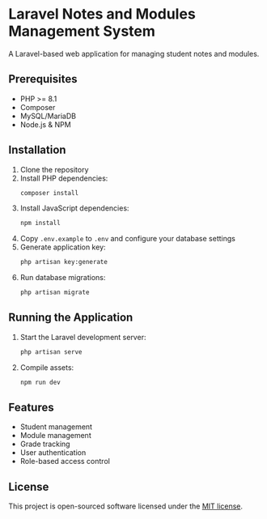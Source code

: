 # Laravel Notes and Modules Management System

A Laravel-based web application for managing student notes and modules.

## Prerequisites

- PHP >= 8.1
- Composer
- MySQL/MariaDB
- Node.js & NPM

## Installation

1. Clone the repository
2. Install PHP dependencies:
   ```bash
   composer install
   ```
3. Install JavaScript dependencies:
   ```bash
   npm install
   ```
4. Copy `.env.example` to `.env` and configure your database settings
5. Generate application key:
   ```bash
   php artisan key:generate
   ```
6. Run database migrations:
   ```bash
   php artisan migrate
   ```

## Running the Application

1. Start the Laravel development server:
   ```bash
   php artisan serve
   ```
2. Compile assets:
   ```bash
   npm run dev
   ```

## Features

- Student management
- Module management
- Grade tracking
- User authentication
- Role-based access control

## License

This project is open-sourced software licensed under the [MIT license](https://opensource.org/licenses/MIT).
